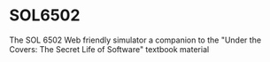 # SOL6502
The SOL 6502 Web friendly simulator a companion to the "Under the Covers: The Secret Life of Software" textbook material
